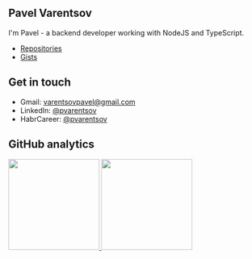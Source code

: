## Pavel Varentsov

I'm Pavel - a backend developer working with NodeJS and TypeScript.

- [Repositories](https://github.com/pvarentsov?tab=repositories&q=&type=source)
- [Gists](https://gist.github.com/pvarentsov)

## Get in touch
- Gmail: varentsovpavel@gmail.com
- LinkedIn: [@pvarentsov](https://www.linkedin.com/in/pvarentsov/)
- HabrCareer: [@pvarentsov](https://career.habr.com/pvarentsov/)

## GitHub analytics

<p align="left">
<a href="https://github.com/pvarentsov">
  <img height="180em" src="https://github-readme-stats-eight-theta.vercel.app/api?username=pvarentsov&hide_border=true&show_icons=true&theme=graywhite&include_all_commits=true&count_private=true"/>
  <img height="180em" src="https://github-readme-stats-eight-theta.vercel.app/api/top-langs/?username=pvarentsov&hide_border=true&layout=compact&langs_count=8&theme=graywhite"/>
</a>
</p>
